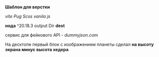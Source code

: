 **Шаблон для верстки**

_vite_
_Pug_
_Scss_
_vanila js_

**нода** ^20.18.3
output Dir **dest**

сервис для фейкового API - _dummyjson.com_

На десктопе первый блок с изображением планеты сделал **на высоту экрана минус высота хедера**
